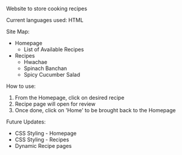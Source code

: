 Website to store cooking recipes

Current languages used: HTML

Site Map:
- Homepage
    - List of Available Recipes
- Recipes
    - Hwachae
    - Spinach Banchan
    - Spicy Cucumber Salad

How to use:
1. From the Homepage, click on desired recipe
2. Recipe page will open for review
3. Once done, click on 'Home' to be brought back to the Homepage

Future Updates:
* CSS Styling - Homepage
* CSS Styling - Recipes
* Dynamic Recipe pages